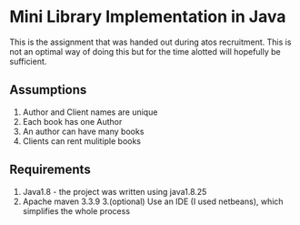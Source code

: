 # Mini Library Implementation in Java
This is the assignment that was handed out during atos recruitment. This
is not an optimal way of doing this but for the time alotted will hopefully
be sufficient.  

## Assumptions
1. Author and Client names are unique
2. Each book has one Author
3. An author can have many books
4. Clients can rent mulitiple books

## Requirements
1. Java1.8 - the project was written using java1.8.25
2. Apache maven 3.3.9
3.(optional) Use an IDE (I used netbeans), which simplifies the whole process



